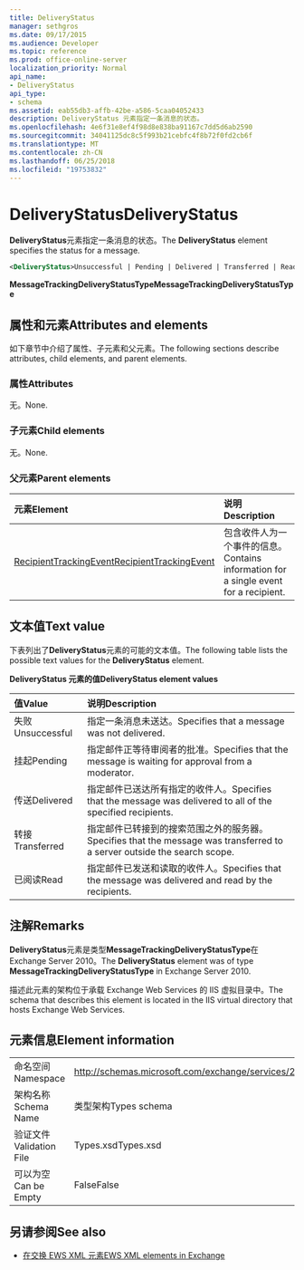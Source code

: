```yaml
---
title: DeliveryStatus
manager: sethgros
ms.date: 09/17/2015
ms.audience: Developer
ms.topic: reference
ms.prod: office-online-server
localization_priority: Normal
api_name:
- DeliveryStatus
api_type:
- schema
ms.assetid: eab55db3-affb-42be-a586-5caa04052433
description: DeliveryStatus 元素指定一条消息的状态。
ms.openlocfilehash: 4e6f31e8ef4f98d8e838ba91167c7dd5d6ab2590
ms.sourcegitcommit: 34041125dc8c5f993b21cebfc4f8b72f0fd2cb6f
ms.translationtype: MT
ms.contentlocale: zh-CN
ms.lasthandoff: 06/25/2018
ms.locfileid: "19753832"
---
```

# <a name="deliverystatus"></a><span data-ttu-id="970b3-103">DeliveryStatus</span><span class="sxs-lookup"><span data-stu-id="970b3-103">DeliveryStatus</span></span>

<span data-ttu-id="970b3-104">**DeliveryStatus**元素指定一条消息的状态。</span><span class="sxs-lookup"><span data-stu-id="970b3-104">The **DeliveryStatus** element specifies the status for a message.</span></span> 
  
```XML
<DeliveryStatus>Unsuccessful | Pending | Delivered | Transferred | Read</DeliveryStatus>
```

 <span data-ttu-id="970b3-105">**MessageTrackingDeliveryStatusType**</span><span class="sxs-lookup"><span data-stu-id="970b3-105">**MessageTrackingDeliveryStatusType**</span></span>
## <a name="attributes-and-elements"></a><span data-ttu-id="970b3-106">属性和元素</span><span class="sxs-lookup"><span data-stu-id="970b3-106">Attributes and elements</span></span>

<span data-ttu-id="970b3-107">如下章节中介绍了属性、子元素和父元素。</span><span class="sxs-lookup"><span data-stu-id="970b3-107">The following sections describe attributes, child elements, and parent elements.</span></span>
  
### <a name="attributes"></a><span data-ttu-id="970b3-108">属性</span><span class="sxs-lookup"><span data-stu-id="970b3-108">Attributes</span></span>

<span data-ttu-id="970b3-109">无。</span><span class="sxs-lookup"><span data-stu-id="970b3-109">None.</span></span>
  
### <a name="child-elements"></a><span data-ttu-id="970b3-110">子元素</span><span class="sxs-lookup"><span data-stu-id="970b3-110">Child elements</span></span>

<span data-ttu-id="970b3-111">无。</span><span class="sxs-lookup"><span data-stu-id="970b3-111">None.</span></span>
  
### <a name="parent-elements"></a><span data-ttu-id="970b3-112">父元素</span><span class="sxs-lookup"><span data-stu-id="970b3-112">Parent elements</span></span>

|<span data-ttu-id="970b3-113">**元素**</span><span class="sxs-lookup"><span data-stu-id="970b3-113">**Element**</span></span>|<span data-ttu-id="970b3-114">**说明**</span><span class="sxs-lookup"><span data-stu-id="970b3-114">**Description**</span></span>|
|:-----|:-----|
|[<span data-ttu-id="970b3-115">RecipientTrackingEvent</span><span class="sxs-lookup"><span data-stu-id="970b3-115">RecipientTrackingEvent</span></span>](recipienttrackingevent.md) <br/> |<span data-ttu-id="970b3-116">包含收件人为一个事件的信息。</span><span class="sxs-lookup"><span data-stu-id="970b3-116">Contains information for a single event for a recipient.</span></span>  <br/> |
   
## <a name="text-value"></a><span data-ttu-id="970b3-117">文本值</span><span class="sxs-lookup"><span data-stu-id="970b3-117">Text value</span></span>

<span data-ttu-id="970b3-118">下表列出了**DeliveryStatus**元素的可能的文本值。</span><span class="sxs-lookup"><span data-stu-id="970b3-118">The following table lists the possible text values for the **DeliveryStatus** element.</span></span> 
  
<span data-ttu-id="970b3-119">**DeliveryStatus 元素的值**</span><span class="sxs-lookup"><span data-stu-id="970b3-119">**DeliveryStatus element values**</span></span>

|<span data-ttu-id="970b3-120">**值**</span><span class="sxs-lookup"><span data-stu-id="970b3-120">**Value**</span></span>|<span data-ttu-id="970b3-121">**说明**</span><span class="sxs-lookup"><span data-stu-id="970b3-121">**Description**</span></span>|
|:-----|:-----|
|<span data-ttu-id="970b3-122">失败</span><span class="sxs-lookup"><span data-stu-id="970b3-122">Unsuccessful</span></span>  <br/> |<span data-ttu-id="970b3-123">指定一条消息未送达。</span><span class="sxs-lookup"><span data-stu-id="970b3-123">Specifies that a message was not delivered.</span></span>  <br/> |
|<span data-ttu-id="970b3-124">挂起</span><span class="sxs-lookup"><span data-stu-id="970b3-124">Pending</span></span>  <br/> |<span data-ttu-id="970b3-125">指定邮件正等待审阅者的批准。</span><span class="sxs-lookup"><span data-stu-id="970b3-125">Specifies that the message is waiting for approval from a moderator.</span></span>  <br/> |
|<span data-ttu-id="970b3-126">传送</span><span class="sxs-lookup"><span data-stu-id="970b3-126">Delivered</span></span>  <br/> |<span data-ttu-id="970b3-127">指定邮件已送达所有指定的收件人。</span><span class="sxs-lookup"><span data-stu-id="970b3-127">Specifies that the message was delivered to all of the specified recipients.</span></span>  <br/> |
|<span data-ttu-id="970b3-128">转接</span><span class="sxs-lookup"><span data-stu-id="970b3-128">Transferred</span></span>  <br/> |<span data-ttu-id="970b3-129">指定邮件已转接到的搜索范围之外的服务器。</span><span class="sxs-lookup"><span data-stu-id="970b3-129">Specifies that the message was transferred to a server outside the search scope.</span></span>  <br/> |
|<span data-ttu-id="970b3-130">已阅读</span><span class="sxs-lookup"><span data-stu-id="970b3-130">Read</span></span>  <br/> |<span data-ttu-id="970b3-131">指定邮件已发送和读取的收件人。</span><span class="sxs-lookup"><span data-stu-id="970b3-131">Specifies that the message was delivered and read by the recipients.</span></span>  <br/> |
   
## <a name="remarks"></a><span data-ttu-id="970b3-132">注解</span><span class="sxs-lookup"><span data-stu-id="970b3-132">Remarks</span></span>

<span data-ttu-id="970b3-133">**DeliveryStatus**元素是类型**MessageTrackingDeliveryStatusType**在 Exchange Server 2010。</span><span class="sxs-lookup"><span data-stu-id="970b3-133">The **DeliveryStatus** element was of type **MessageTrackingDeliveryStatusType** in Exchange Server 2010.</span></span> 
  
<span data-ttu-id="970b3-134">描述此元素的架构位于承载 Exchange Web Services 的 IIS 虚拟目录中。</span><span class="sxs-lookup"><span data-stu-id="970b3-134">The schema that describes this element is located in the IIS virtual directory that hosts Exchange Web Services.</span></span>
  
## <a name="element-information"></a><span data-ttu-id="970b3-135">元素信息</span><span class="sxs-lookup"><span data-stu-id="970b3-135">Element information</span></span>

|||
|:-----|:-----|
|<span data-ttu-id="970b3-136">命名空间</span><span class="sxs-lookup"><span data-stu-id="970b3-136">Namespace</span></span>  <br/> |http://schemas.microsoft.com/exchange/services/2006/types  <br/> |
|<span data-ttu-id="970b3-137">架构名称</span><span class="sxs-lookup"><span data-stu-id="970b3-137">Schema Name</span></span>  <br/> |<span data-ttu-id="970b3-138">类型架构</span><span class="sxs-lookup"><span data-stu-id="970b3-138">Types schema</span></span>  <br/> |
|<span data-ttu-id="970b3-139">验证文件</span><span class="sxs-lookup"><span data-stu-id="970b3-139">Validation File</span></span>  <br/> |<span data-ttu-id="970b3-140">Types.xsd</span><span class="sxs-lookup"><span data-stu-id="970b3-140">Types.xsd</span></span>  <br/> |
|<span data-ttu-id="970b3-141">可以为空</span><span class="sxs-lookup"><span data-stu-id="970b3-141">Can be Empty</span></span>  <br/> |<span data-ttu-id="970b3-142">False</span><span class="sxs-lookup"><span data-stu-id="970b3-142">False</span></span>  <br/> |
   
## <a name="see-also"></a><span data-ttu-id="970b3-143">另请参阅</span><span class="sxs-lookup"><span data-stu-id="970b3-143">See also</span></span>

- [<span data-ttu-id="970b3-144">在交换 EWS XML 元素</span><span class="sxs-lookup"><span data-stu-id="970b3-144">EWS XML elements in Exchange</span></span>](ews-xml-elements-in-exchange.md)

